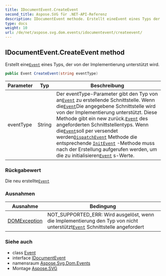 ```yaml
---
title: IDocumentEvent.CreateEvent
second_title: Aspose.SVG für .NET-API-Referenz
description: IDocumentEvent methode. Erstellt eineEvent eines Typs der von der Implementierung unterstützt wird.
type: docs
weight: 10
url: /de/net/aspose.svg.dom.events/idocumentevent/createevent/
---
```

## IDocumentEvent.CreateEvent method

Erstellt eine[`Event`](../../event/) eines Typs, der von der Implementierung unterstützt wird.

```csharp
public Event CreateEvent(string eventType)
```

| Parameter | Typ | Beschreibung |
| --- | --- | --- |
| eventType | String | Der eventType-Parameter gibt den Typ von an[`Event`](../../event/) zu erstellende Schnittstelle.  Wenn die[`Event`](../../event/)Die angegebene Schnittstelle wird von der Implementierung unterstützt. Diese Methode gibt ein new zurück.[`Event`](../../event/) des angeforderten Schnittstellentyps. Wenn die[`Event`](../../event/)soll per versendet werden[`DispatchEvent`](../../../aspose.svg.dom/eventtarget/dispatchevent/) Methode die entsprechende [`InitEvent`](../../event/initevent/) -Methode muss nach der Erstellung aufgerufen werden, um die zu initialisieren[`Event`](../../event/) s-Werte. |

### Rückgabewert

Die neu erstellte[`Event`](../../event/)

### Ausnahmen

| Ausnahme | Bedingung |
| --- | --- |
| [DOMException](../../../aspose.svg.dom/domexception/) | NOT_SUPPORTED_ERR: Wird ausgelöst, wenn die Implementierung den Typ von nicht unterstützt[`Event`](../../event/) Schnittstelle angefordert |

### Siehe auch

* class [Event](../../event/)
* interface [IDocumentEvent](../)
* namensraum [Aspose.Svg.Dom.Events](../../idocumentevent/)
* Montage [Aspose.SVG](../../../)


